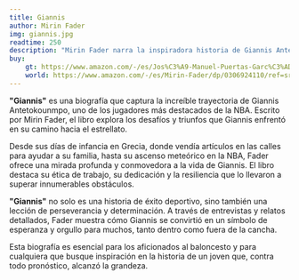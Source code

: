 ```yaml
---
title: Giannis
author: Mirin Fader
img: giannis.jpg
readtime: 250
description: "Mirin Fader narra la inspiradora historia de Giannis Antetokounmpo, desde sus humildes comienzos en Grecia hasta convertirse en una superestrella de la NBA."
buy:
    gt: https://www.amazon.com/-/es/Jos%C3%A9-Manuel-Puertas-Garc%C3%ADa/dp/8415448546
    world: https://www.amazon.com/-/es/Mirin-Fader/dp/0306924110/ref=sr_1_1?__mk_es_US=%C3%85M%C3%85%C5%BD%C3%95%C3%91&sr=8-1
---
```


**"Giannis"** es una biografía que captura la increíble trayectoria de Giannis Antetokounmpo, uno de los jugadores más destacados de la NBA. Escrito por Mirin Fader, el libro explora los desafíos y triunfos que Giannis enfrentó en su camino hacia el estrellato.

Desde sus días de infancia en Grecia, donde vendía artículos en las calles para ayudar a su familia, hasta su ascenso meteórico en la NBA, Fader ofrece una mirada profunda y conmovedora a la vida de Giannis. El libro destaca su ética de trabajo, su dedicación y la resiliencia que lo llevaron a superar innumerables obstáculos.

**"Giannis"** no solo es una historia de éxito deportivo, sino también una lección de perseverancia y determinación. A través de entrevistas y relatos detallados, Fader muestra cómo Giannis se convirtió en un símbolo de esperanza y orgullo para muchos, tanto dentro como fuera de la cancha.

Esta biografía es esencial para los aficionados al baloncesto y para cualquiera que busque inspiración en la historia de un joven que, contra todo pronóstico, alcanzó la grandeza.